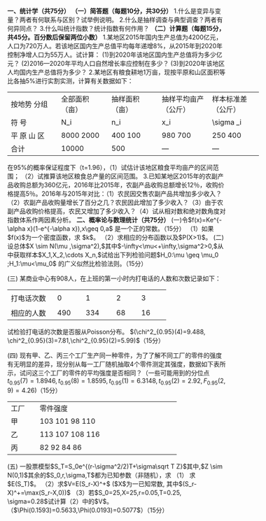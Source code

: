 <strong>一、</strong><strong>统计学（共</strong><strong>75</strong><strong>分）</strong>
 <strong>（一）简答题（每题</strong><strong>10</strong><strong>分，共</strong><strong>30</strong><strong>分）</strong>
 1.什么是变异与变量？两者有何联系与区别？试举例说明。
 2.什么是抽样调查与典型调查？两者有何异同点？
 3.什么叫统计指数？统计指数有何作用？
 <strong>（二）计算题（每题</strong><strong>15</strong><strong>分，共</strong><strong>45</strong><strong>分。百分数后保留两位小数）</strong>
 1.某地区2015年国内生产总值为4200亿元，人口为720万人。若该地区国内生产总值平均每年递增8%，从2015年到2020年控制净增人口为55万人。试计算：
 (1)到2020年该地区国内生产总值将为多少亿元？
 (2)2016—2020年平均人口自然增长率应控制在多少？
 (3)到2020年该地区人均国内生产总值将为多少？
 2.某地区有粮食耕地1万亩，现按平原和山区面积等比各抽5%进行实割实测，计算有关数据如下：
 <table data-lake-id="qjnzH" id="qjnzH" margin="true" class="lake-table" style="width: 575px"><colgroup><col width="115"><col width="115"><col width="115"><col width="115"><col width="115"></colgroup><tbody><tr data-lake-id="u23cf07f2" id="u23cf07f2"><td data-lake-id="udcf6adc8" id="udcf6adc8">按地势
 分组
 </td><td data-lake-id="u64067b5f" id="u64067b5f">全部面积
 （亩）
 </td><td data-lake-id="ua3026f98" id="ua3026f98">抽样面积
 （亩）
 </td><td data-lake-id="uef754cb2" id="uef754cb2">抽样平均亩产
 （公斤）
 </td><td data-lake-id="u97814c2b" id="u97814c2b">样本标准差
 （公斤）
 </td></tr><tr data-lake-id="u1af563af" id="u1af563af"><td data-lake-id="u6c04996b" id="u6c04996b">符 号
 </td><td data-lake-id="u3ed3ff96" id="u3ed3ff96">   N_i
 </td><td data-lake-id="uebcb5a7f" id="uebcb5a7f">   n_i
 </td><td data-lake-id="u5fc0ab65" id="u5fc0ab65">     x_i
 </td><td data-lake-id="ubaa6f7cf" id="ubaa6f7cf">   \sigma _i
 </td></tr><tr data-lake-id="u2df1a753" id="u2df1a753"><td data-lake-id="udf635eab" id="udf635eab">平 原
 山 区
 </td><td data-lake-id="u212d8f64" id="u212d8f64">8000
 2000
 </td><td data-lake-id="u4e01a72a" id="u4e01a72a">400
 100
 </td><td data-lake-id="u1d0b5bc0" id="u1d0b5bc0">980
 700
 </td><td data-lake-id="u4a3abd3a" id="u4a3abd3a">250
 400
 </td></tr><tr data-lake-id="ubaff616f" id="ubaff616f"><td data-lake-id="u772df14e" id="u772df14e">合计
 </td><td data-lake-id="uecf2cd0c" id="uecf2cd0c">10000
 </td><td data-lake-id="u2241a25c" id="u2241a25c">500
 </td><td data-lake-id="u7e944f41" id="u7e944f41">—
 </td><td data-lake-id="ubc088a09" id="ubc088a09">—
 </td></tr></tbody></table>在95%的概率保证程度下（t=1.96），（1）试估计该地区粮食平均亩产的区间范围； （2）试推算该地区粮食总产量的区间范围。
 3.已知某地区2015年的农副产品收购总额为360亿元，2016年比2015年，农副产品收购总额增长12％，收购价格提高5％。2016年与2015年对比：（1）农民因交售农副产品共增加多少收入？（2）农副产品收购量增长了百分之几？农民因此增加了多少收入？（3）由于农副产品收购价格提高，农民又增加了多少收入？（4）试从相对数和绝对数角度对指数体系作两因素分析。
 <strong>二、概率论与数理统计（共</strong><strong>75</strong><strong>分）</strong>
 (一)令$f(x)=Ke^{-\alpha x}(1-e^{-\alpha x}),x\geq 0,a$ 是一个正的常数。（15分）
 （1）如果$f(x)$为一个密度函数，求 $k$。
 （2）求相应的分布函数以及$P(X>1)$。
 (二) 设总体$X \sim N(\mu ,\sigma^2),$其中$-\infty<\mu<+\infty,\sigma^2>0,$从中获取样本<strong>​</strong>$X_1,X_2,\cdots X_n,$试给出下列检验问题  
 ​$H_0:\mu \geq \mu_0 ;H_1:\mu<\mu_0$
 的广义似然比检验法则。（15分）
 ​

 (三) 某商业中心有908人，在上班的第一小时内打电话的人数和次数记录如下：
 <table data-lake-id="HohZR" id="HohZR" margin="true" class="lake-table" style="width: 363px"><colgroup><col width="106"><col width="65"><col width="70"><col width="57"><col width="65"></colgroup><tbody><tr data-lake-id="uff0caf9f" id="uff0caf9f" style="height: 38px"><td data-lake-id="uddfe4c00" id="uddfe4c00">打电话次数
 </td><td data-lake-id="u6b2aa776" id="u6b2aa776">0
 </td><td data-lake-id="u86381b70" id="u86381b70">1
 </td><td data-lake-id="u68b9afec" id="u68b9afec">2
 </td><td data-lake-id="u37a7d785" id="u37a7d785">3
 </td></tr><tr data-lake-id="u31a18dab" id="u31a18dab"><td data-lake-id="u80627e73" id="u80627e73">相应的人数
 </td><td data-lake-id="u820ff752" id="u820ff752">490
 </td><td data-lake-id="uf0aa38e3" id="uf0aa38e3">334
 </td><td data-lake-id="u9b039bab" id="u9b039bab">68
 </td><td data-lake-id="ud0192411" id="ud0192411">16
 </td></tr></tbody></table>试检验打电话的次数是否服从Poisson分布。
 $(\chi^2_{0.95}(4)=9.488, \chi^2_{0.95}(3)=7.81,\chi^2_{0.95}(2)=5.99)$（15分）
 ​

 (四) 现有甲、乙、丙三个工厂生产同一种零件，为了了解不同工厂的零件的强度有无明显的差异，现分别从每一工厂随机抽取4个零件测定其强度，数据如下表所示，试问这三个工厂的零件的平均强度是否相同？（一些可能用到的分位点 $t_{0.95}(7)=1.8946,t_{0.95}(8)=1.8595,t_{0.95}(1)=6.3148,t_{0.95}(2)=2.92,F_{0.95}(2,9)=4.26)$（15分）
 

 <table data-lake-id="XsR9L" id="XsR9L" margin="true" class="lake-table" style="width: 387px"><colgroup><col width="66"><col width="321"></colgroup><tbody><tr data-lake-id="u3dee4a86" id="u3dee4a86"><td data-lake-id="ufee079f6" id="ufee079f6">工厂
 </td><td data-lake-id="u376345a0" id="u376345a0">          零件强度
 </td></tr><tr data-lake-id="uec10ad5a" id="uec10ad5a"><td data-lake-id="u520e7962" id="u520e7962">甲
 </td><td data-lake-id="ud340f8d2" id="ud340f8d2">103      101        98       110
 </td></tr><tr data-lake-id="ub0b6f680" id="ub0b6f680"><td data-lake-id="ud0168b3f" id="ud0168b3f">乙
 </td><td data-lake-id="u8f46b26d" id="u8f46b26d">113      107       108       116
 </td></tr><tr data-lake-id="u23f6d5c1" id="u23f6d5c1"><td data-lake-id="u2bc457fa" id="u2bc457fa">丙
 </td><td data-lake-id="ub9367718" id="ub9367718">82       92        84        86
 </td></tr></tbody></table>(五) 一股票模型$S_T=S_0e^{(r-\sigma^2/2)T+\sigma\sqrt T Z}$其中,$Z \sim N(0,1)$其余的$S_0,r,\sigma,T$都为已知参数（非随机），求
 （1） 求 <strong>​</strong>$E(S_T)$。
 （2）求$V=E(S_r-X)^+$ ($X$为一已知常数, 其中<strong>​</strong>$(S_r-X)^+=\max(S_r-X,0))$
 （3）若$S_0=25,X=25,r=0.05,T=0.25, \sigma=0.28$试计算（2）中的$V$。
 （$\Phi(0.1593)=0.5633,\Phi(0.0193)=0.5077$）（15分）
 